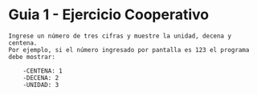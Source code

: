 # Guia 1 - Ejercicio Cooperativo

    Ingrese un número de tres cifras y muestre la unidad, decena y centena.
    Por ejemplo, si el número ingresado por pantalla es 123 el programa debe mostrar:
    
        -CENTENA: 1
        -DECENA: 2
        -UNIDAD: 3